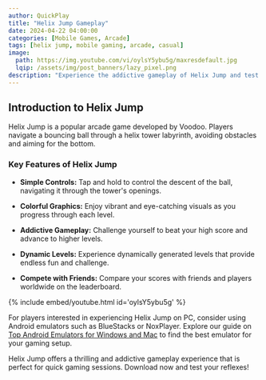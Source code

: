 ```yaml
---
author: QuickPlay
title: "Helix Jump Gameplay"
date: 2024-04-22 04:00:00
categories: [Mobile Games, Arcade]
tags: [helix jump, mobile gaming, arcade, casual]
image:
  path: https://img.youtube.com/vi/oylsY5ybu5g/maxresdefault.jpg
  lqip: /assets/img/post_banners/lazy_pixel.png
description: "Experience the addictive gameplay of Helix Jump and test your reflexes!"
---
```


## Introduction to Helix Jump

Helix Jump is a popular arcade game developed by Voodoo. Players navigate a bouncing ball through a helix tower labyrinth, avoiding obstacles and aiming for the bottom.

### Key Features of Helix Jump

- **Simple Controls:** Tap and hold to control the descent of the ball, navigating it through the tower's openings.
  
- **Colorful Graphics:** Enjoy vibrant and eye-catching visuals as you progress through each level.
  
- **Addictive Gameplay:** Challenge yourself to beat your high score and advance to higher levels.
  
- **Dynamic Levels:** Experience dynamically generated levels that provide endless fun and challenge.
  
- **Compete with Friends:** Compare your scores with friends and players worldwide on the leaderboard.

{% include embed/youtube.html id='oylsY5ybu5g' %}

For players interested in experiencing Helix Jump on PC, consider using Android emulators such as BlueStacks or NoxPlayer. Explore our guide on [Top Android Emulators for Windows and Mac](https://quickplaymobile.github.io/posts/Top-10-Best-Android-Emulators-for-Windows-and-Mac/) to find the best emulator for your gaming setup.

Helix Jump offers a thrilling and addictive gameplay experience that is perfect for quick gaming sessions. Download now and test your reflexes!
